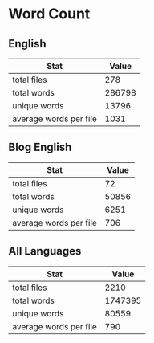 # Word Count

## English

Stat | Value
---- | -----
total files | 278
total words | 286798
unique words | 13796
average words per file | 1031

## Blog English

Stat | Value
---- | -----
total files | 72
total words | 50856
unique words | 6251
average words per file | 706

## All Languages

Stat | Value
---- | -----
total files | 2210
total words | 1747395
unique words | 80559
average words per file | 790
